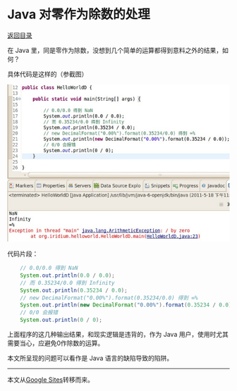# Java 对零作为除数的处理

[返回目录](index.md)

在 Java 里，同是零作为除数，没想到几个简单的运算都得到意料之外的结果，如何？

具体代码是这样的（参截图）

![](images/zero-devide.jpg)

代码片段：

```java
    // 0.0/0.0 得到 NaN
    System.out.println(0.0 / 0.0);
    // 而 0.35234/0.0 得到 Infinity
    System.out.println(0.35234 / 0.0);
    // new DecimalFormat("0.00%").format(0.35234/0.0) 得到 ∞%
    System.out.println(new DecimalFormat("0.00%").format(0.35234 / 0.0));
    // 0/0 会报错
    System.out.println(0 / 0);
```

上面程序的这几种输出结果，和现实逻辑是违背的，作为 Java 用户，使用时尤其需要当心，应避免0作除数的运算。

本文所呈现的问题可以看作是 Java 语言的缺陷导致的陷阱。

---

本文从[Google Sites](https://sites.google.com/site/iridiumsite/it/java/java-lang/zero-devide)转移而来。